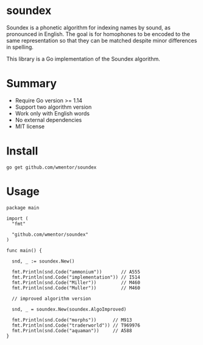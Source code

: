 # soundex

Soundex is a phonetic algorithm for indexing names by sound, as pronounced in English. The goal is for homophones to be encoded to the same representation so that they can be matched despite minor differences in spelling.

This library is a Go implementation of the Soundex algorithm.

# Summary

* Require Go version >= 1.14
* Support two algorithm version
* Work only with English words
* No external dependencies
* MIT license

# Install

```plaintext
go get github.com/wmentor/soundex
```

# Usage

```golang
package main

import (
  "fmt"

  "github.com/wmentor/soundex"
)

func main() {

  snd, _ := soundex.New()

  fmt.Println(snd.Code("ammonium"))       // A555
  fmt.Println(snd.Code("implementation")) // I514
  fmt.Println(snd.Code("Miller"))         // M460
  fmt.Println(snd.Code("Muller"))         // M460

  // improved algorithm version

  snd, _ = soundex.New(soundex.AlgoImproved)

  fmt.Println(snd.Code("morphs"))      // M913
  fmt.Println(snd.Code("traderworld")) // T969976
  fmt.Println(snd.Code("aquaman"))     // A588
}
```
